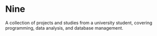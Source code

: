 # Nine
A collection of projects and studies from a university student, covering programming, data analysis, and database management.
